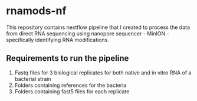 # rnamods-nf

This repository contains nextflow pipeline that I created to process the data from direct RNA sequencing using nanopore sequencer - MinION - specifically identifying RNA modifications.

## Requirements to run the pipeline

1. Fastq files for 3 biological replicates for both native and in vitro RNA of a bacterial strain
2. Folders containing references for the bacteria
3. Folders containing fast5 files for each replicate 
